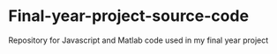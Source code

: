 # Final-year-project-source-code
Repository for Javascript and Matlab code used in  my final year project
